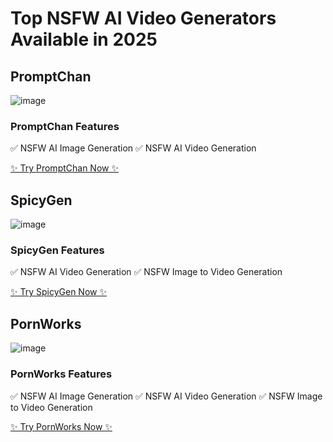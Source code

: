 # Top NSFW AI Video Generators Available in 2025

## PromptChan
![image](https://github.com/user-attachments/assets/78a766ea-454d-40b8-b338-82f0dbdaadd8)

### PromptChan Features
✅ NSFW AI Image Generation
✅ NSFW AI Video Generation

[✨ Try PromptChan Now ✨](https://nsfwgen.xyz/promptchan)

## SpicyGen
![image](https://github.com/user-attachments/assets/52703b79-a65b-4341-b01f-6d694d06a953)

### SpicyGen Features
✅ NSFW AI Video Generation
✅ NSFW Image to Video Generation

[✨ Try SpicyGen Now ✨](https://nsfwgen.xyz/spicygen)

## PornWorks
![image](https://github.com/user-attachments/assets/9d438024-27b8-4593-bd1f-f2e17da7eef5)

### PornWorks Features
✅ NSFW AI Image Generation
✅ NSFW AI Video Generation
✅ NSFW Image to Video Generation

[✨ Try PornWorks Now ✨](https://nsfwgen.xyz/pornworks)
